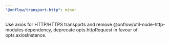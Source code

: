 ```yaml
---
"@onflow/transport-http": minor
---
```


Use axios for HTTP/HTTPS transports and remove @onflow/util-node-http-modules dependency, deprecate opts.httpRequest in favour of opts.axiosInstance.
